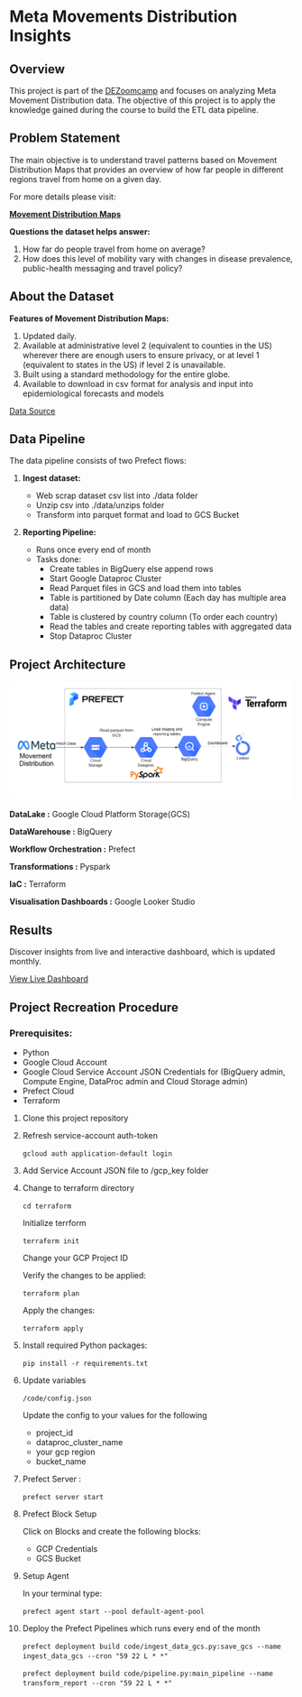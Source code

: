 # Meta Movements Distribution Insights 

## Overview
This project is part of the [DEZoomcamp](https://github.com/DataTalksClub/data-engineering-zoomcamp) and focuses on analyzing Meta Movement Distribution data. The objective of this project is to apply the knowledge gained during the course to build the ETL data pipeline.

## Problem Statement
The main objective is to understand travel patterns based on Movement Distribution Maps that provides an overview of how far people in different regions travel
from home on a given day.

For more details please visit:

[**Movement Distribution Maps**](https://dataforgood.facebook.com/dfg/tools/movement-distribution-maps)

**Questions the dataset helps answer:**

1. How far do people travel from home on average?
2. How does this level of mobility vary with changes in disease prevalence, public-health
messaging and travel policy?

## About the Dataset

**Features of Movement Distribution Maps:**

1. Updated daily.
2. Available at administrative level 2 (equivalent to counties in the US) wherever there are
enough users to ensure privacy, or at level 1 (equivalent to states in the US) if level 2 is
unavailable.
3. Built using a standard methodology for the entire globe.
4. Available to download in csv format for analysis and input into epidemiological forecasts
and models


[Data Source](https://data.humdata.org/dataset/movement-distribution)
## Data Pipeline

The data pipeline consists of two Prefect flows:

1. **Ingest dataset:**
    - Web scrap dataset csv list into ./data folder
    - Unzip csv into ./data/unzips folder
    - Transform into parquet format and load to GCS Bucket

2. **Reporting Pipeline:**
    - Runs once every end of month
    - Tasks done:
        - Create tables in BigQuery else append rows
        - Start Google Dataproc Cluster
        - Read Parquet files in GCS and load them into tables
        - Table is partitioned by Date column (Each day has multiple area data)
        - Table is clustered by country column (To order each country)
        - Read the tables and create reporting tables with aggregated data
        - Stop Dataproc Cluster

## Project Architecture

![Project Architecture](https://github.com/NAMAN108282/meta_movement_distribution/blob/master/Project%20Architecture.png?raw=true)

**DataLake :** Google Cloud Platform Storage(GCS)

**DataWarehouse :** BigQuery

**Workflow Orchestration :** Prefect

**Transformations :** Pyspark

**IaC :** Terraform

**Visualisation Dashboards :** Google Looker Studio

## Results

Discover insights from live and interactive dashboard, which is updated monthly.

[View Live Dashboard](https://lookerstudio.google.com/reporting/4748eaa9-1d82-4c70-b00c-f3c4f472d213)




## Project Recreation Procedure

### Prerequisites:
- Python
- Google Cloud Account
- Google Cloud Service Account JSON Credentials for (BigQuery admin, Compute Engine, DataProc admin and Cloud Storage admin)
- Prefect Cloud
- Terraform

1. Clone this project repository
2. Refresh service-account auth-token

    `gcloud auth application-default login`

3. Add Service Account JSON file to /gcp_key folder
4. Change to terraform directory

     `cd terraform`
    
    Initialize terrform

    `terraform init`

    Change your GCP Project ID

    Verify the changes to be applied:

    `terraform plan`
    

    Apply the changes:

    `terraform apply`
5. Install required Python packages:

    `pip install -r requirements.txt`

6. Update variables 

    `/code/config.json`
  
    Update the config to your values for the following 

    - project_id
    - dataproc_cluster_name
    - your gcp region
    - bucket_name


7. Prefect Server :

    `prefect server start`


8. Prefect Block Setup

    Click on Blocks and create the following blocks:
    - GCP Credentials
    - GCS Bucket

9. Setup Agent

    
    In your terminal type:

    `prefect agent start --pool default-agent-pool`

10. Deploy the Prefect Pipelines which runs every end of the month

    `prefect deployment build code/ingest_data_gcs.py:save_gcs --name ingest_data_gcs --cron "59 22 L * *"  `

    `prefect deployment build code/pipeline.py:main_pipeline --name transform_report --cron "59 22 L * *" `
